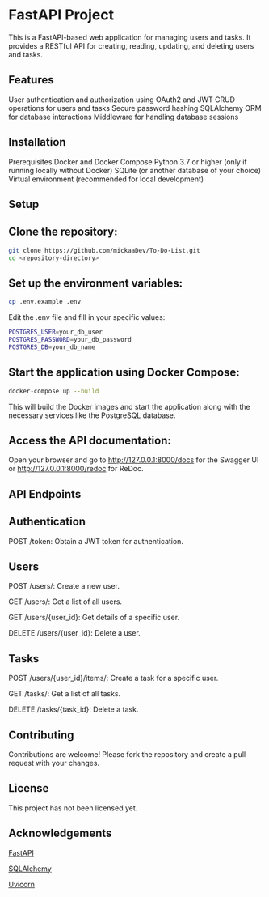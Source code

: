 # FastAPI Project
This is a FastAPI-based web application for managing users and tasks. It provides a RESTful API for creating, reading, updating, and deleting users and tasks.

## Features
User authentication and authorization using OAuth2 and JWT
CRUD operations for users and tasks
Secure password hashing
SQLAlchemy ORM for database interactions
Middleware for handling database sessions
## Installation
Prerequisites
Docker and Docker Compose
Python 3.7 or higher (only if running locally without Docker)
SQLite (or another database of your choice)
Virtual environment (recommended for local development)
## Setup
## Clone the repository:

```bash
git clone https://github.com/mickaaDev/To-Do-List.git
cd <repository-directory>
```

## Set up the environment variables:

```bash
cp .env.example .env
```

Edit the .env file and fill in your specific values:

```bash
POSTGRES_USER=your_db_user
POSTGRES_PASSWORD=your_db_password
POSTGRES_DB=your_db_name
```

## Start the application using Docker Compose:

```bash
docker-compose up --build
```
This will build the Docker images and start the application along with the necessary services like the PostgreSQL database.

## Access the API documentation:

Open your browser and go to http://127.0.0.1:8000/docs for the Swagger UI or http://127.0.0.1:8000/redoc for ReDoc.


## API Endpoints
## Authentication
POST /token: Obtain a JWT token for authentication.
## Users
POST /users/: Create a new user.

GET /users/: Get a list of all users.

GET /users/{user_id}: Get details of a specific user.

DELETE /users/{user_id}: Delete a user.
## Tasks
POST /users/{user_id}/items/: Create a task for a specific user.

GET /tasks/: Get a list of all tasks.

DELETE /tasks/{task_id}: Delete a task.

## Contributing
Contributions are welcome! Please fork the repository and create a pull request with your changes.

## License
This project has not been licensed yet.

## Acknowledgements
[FastAPI](https://fastapi.tiangolo.com/)

[SQLAlchemy](https://www.sqlalchemy.org/)

[Uvicorn](https://www.uvicorn.org/)

